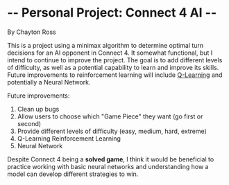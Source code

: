 # -- Personal Project: Connect 4 AI --

By Chayton Ross

This is a project using a minimax algorithm to determine optimal turn decisions for an AI opponent in Connect 4.
It somewhat functional, but I intend to continue to improve the project. 
The goal is to add different levels of difficulty, as well as a potential capability to learn and improve its skills. 
Future improvements to reinforcement learning will include <ins>Q-Learning</ins> and potentially a Neural Network.

Future improvements:
1. Clean up bugs
2. Allow users to choose which "Game Piece" they want (go first or second)
3. Provide different levels of difficulty (easy, medium, hard, extreme)
4. Q-Learning Reinforcement Learning
5. Neural Network

Despite Connect 4 being a __solved game__, I think it would be beneficial to practice working with basic neural networks 
and understanding how a model can develop different strategies to win.
